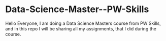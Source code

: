 # Data-Science-Master--PW-Skills

Hello Everyone, 
I am doing a Data Science Masters course from PW Skills, and in this repo I will be sharing all my assignments, that I did during the course.
